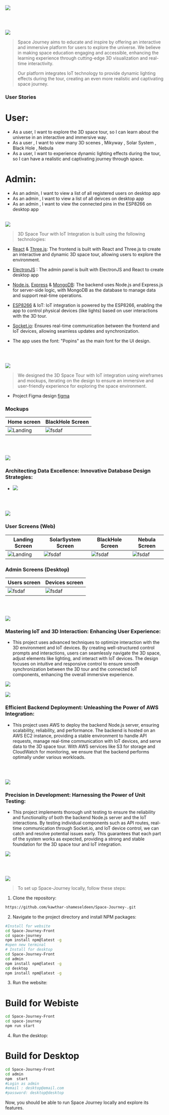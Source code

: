 <img src="./readme/title1.svg"/>

<br><br>

<!-- project philosophy -->
<img src="./readme/title2.svg"/>

> Space Journey aims to educate and inspire by offering an interactive and immersive platform for users to explore the universe. We believe in making space education engaging and accessible, enhancing the learning experience through cutting-edge 3D visualization and real-time interactivity.
>
> Our platform integrates IoT technology to provide dynamic lighting effects during the tour, creating an even more realistic and captivating space journey.

### User Stories

# User:

- As a user, I want to explore the 3D space tour, so I can learn about the universe in an interactive and immersive way.
- As a user , I want to view many 3D scenes , Mikyway , Solar System , Black Hole , Nebula
- As a user, I want to experience dynamic lighting effects during the tour, so I can have a realistic and captivating journey through space.

# Admin:

- As an admin, I want to view a list of all registered users on desktop app
- As an admin , I want to view a list of all deivces on desktop app
- As an admin , I want to view the connected pins in the ESP8266 on desktop app
  <br><br>

<!-- Tech stack -->
<img src="./readme/title3.svg"/>

> 3D Space Tour with IoT Integration is built using the following technologies:

- [React](https://react.dev/) & [Three.js](https://threejs.org/): The frontend is built with React and Three.js to create an interactive and dynamic 3D space tour, allowing users to explore the environment.

- [ElectronJS](https://www.electronjs.org/) : The admin panel is built with ElectronJS and React to create desktop app

- [Node.js](https://nodejs.org/en), [Express](https://expressjs.com/) & [MongoDB](https://www.mongodb.com/docs/): The backend uses Node.js and Express.js for server-side logic, with MongoDB as the database to manage data and support real-time operations.

- [ESP8266](https://arduino-esp8266.readthedocs.io/en/latest/) & IoT: IoT integration is powered by the ESP8266, enabling the app to control physical devices (like lights) based on user interactions with the 3D tour.

- [Socket.io](https://socket.io/): Ensures real-time communication between the frontend and IoT devices, allowing seamless updates and synchronization.

- The app uses the font: "Popins" as the main font for the UI design.

<br><br>

<!-- UI UX -->
<img src="./readme/title4.svg"/>

> We designed the 3D Space Tour with IoT integration using wireframes and mockups, iterating on the design to ensure an immersive and user-friendly experience for exploring the space environment.

- Project Figma design [figma](https://www.figma.com/design/x3ik1gHkx6FZ9RbfEOqSrH/Space-Journey?node-id=0-1&t=3nPedjzeBdMIpC4X-1)

### Mockups

| Home screen                               | BlackHole Screen                            |
| ----------------------------------------- | ------------------------------------------- |
| ![Landing](./readme/demo/HeroSection.png) | ![fsdaf](./readme/demo/BlackHoleScreen.png) |

<br><br>

<!-- Database Design -->
<img src="./readme/title5.svg"/>

### Architecting Data Excellence: Innovative Database Design Strategies:

- <img src="./readme/demo/ERD.png"/>

<br><br>

<!-- Implementation -->
<img src="./readme/title6.svg"/>

### User Screens (Web)

| Landing Screen                        | SolarSystem Screen                   | BlackHole Screen                       | Nebula Screen                          |
| ------------------------------------- | ------------------------------------ | ------------------------------------- | ------------------------------------- |
| ![Landing](./readme/demo/Landing.gif) | ![fsdaf](./readme/demo/SolarSys.gif) | ![fsdaf](./readme/demo/BlackHole.gif) | ![fsdaf](./readme/demo/Nebula.gif) |


### Admin Screens (Desktop)

| Users screen  | Devices screen |
| ---| ---| 
| ![fsdaf](./readme/demo/AllUsersDesktop.png) | ![fsdaf](./readme/demo/DevicesDesktop.png) | 


<br><br>

<!-- Prompt Engineering -->
<img src="./readme/title7.svg"/>

### Mastering IoT and 3D Interaction: Enhancing User Experience:

- This project uses advanced techniques to optimize interaction with the 3D environment and IoT devices. By creating well-structured control prompts and interactions, users can seamlessly navigate the 3D space, adjust elements like lighting, and interact with IoT devices. The design focuses on intuitive and responsive control to ensure smooth synchronization between the 3D tour and the connected IoT components, enhancing the overall immersive experience.
<img src="./readme/demo/IOT.png">
<br><br>

<!-- AWS Deployment -->
<img src="./readme/title8.svg"/>

### Efficient Backend Deployment: Unleashing the Power of AWS Integration:

- This project uses AWS to deploy the backend Node.js server, ensuring scalability, reliability, and performance. The backend is hosted on an AWS EC2 instance, providing a stable environment to handle API requests, manage real-time communication with IoT devices, and serve data to the 3D space tour. With AWS services like S3 for storage and CloudWatch for monitoring, we ensure that the backend performs optimally under various workloads.

<br><br>

<!-- Unit Testing -->
<img src="./readme/title9.svg"/>

### Precision in Development: Harnessing the Power of Unit Testing:

- This project implements thorough unit testing to ensure the reliability and functionality of both the backend Node.js server and the IoT interactions. By testing individual components such as API routes, real-time communication through Socket.io, and IoT device control, we can catch and resolve potential issues early. This guarantees that each part of the system works as expected, providing a strong and stable foundation for the 3D space tour and IoT integration.
<img src="./readme/demo/Login.png">

<br><br>

<!-- How to run -->
<img src="./readme/title10.svg"/>

> To set up Space-Journey locally, follow these steps:

1. Clone the repository:

```sh
https://github.com/kawthar-shameseldeen/Space-Journey-.git
```

2. Navigate to the project directory and install NPM packages:

```sh
#Install for website
cd Space-Journey-Front
cd space-journey
npm install npm@latest -g
#open new terminal
# Install for desktop
cd Space-Journey-Front
cd admin
npm install npm@latest -g
cd desktop
npm install npm@latest -g
```

3. Run the website:

# Build for Webiste

```sh
cd Space-Journey-Front
cd space-journey
npm run start
```

4. Run the desktop:

# Build for Desktop

```sh
cd Space-Journey-Front
cd admin
npm  start
#Login as admin
#email : desktop@email.com
#password: desktop@desktop
```

Now, you should be able to run Space Journey locally and explore its features.
